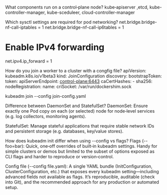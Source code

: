 What components run on a control‑plane node?
kube‑apiserver ,etcd, kube-controller-manager, kube-sceduleer, cloud-controller-manager

Which sysctl settings are required for pod networking?
net.bridge.bridge-nf-call-iptables  = 1
net.bridge.bridge-nf-call-ip6tables = 1
# Enable IPv4 forwarding
net.ipv4.ip_forward                 = 1


How do you join a worker to a cluster with a congfig file?
apiVersion: kubeadm.k8s.io/v1beta3
kind: JoinConfiguration
discovery:
  bootstrapToken:
    token: <your-token>
    apiServerEndpoint: <control-plane:6443>
    caCertHashes:
      - sha256:<hash>
nodeRegistration:
  name: <worker-node-name>
  criSocket: /var/run/dockershim.sock

kubeadm join --config join-config.yaml


Difference between DaemonSet and StatefulSet?
DaemonSet:
Ensure exactly one Pod copy on each (or selected) node for node‑level services (e.g. log collectors, monitoring agents).

StatefulSet:
Manage stateful applications that require stable network IDs and persistent storage (e.g. databases, key/value stores).


How does kubeadm init differ when using --config vs flags?
Flags (--foo=bar): Quick, one‑off overrides of built‑in kubeadm settings. Handy for simple clusters or demos but limited to the subset of options exposed as CLI flags and harder to reproduce or version‑control.

Config file (--config file.yaml): A single YAML bundle (InitConfiguration, ClusterConfiguration, etc.) that exposes every kubeadm setting—including advanced fields not available as flags. It’s reproducible, auditable (check into Git), and the recommended approach for any production or automated setup.

